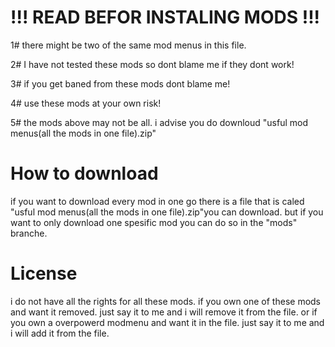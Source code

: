 # !!! READ BEFOR INSTALING MODS !!!
1# there might be two of the same mod menus in this file.

2# I have not tested these mods so dont blame me if they dont work!

3# if you get baned from these mods dont blame me!

4# use these mods at your own risk!

5# the mods above may not be all. i advise you do downloud "usful mod menus(all the mods in one file).zip"


# How to download
if you want to download every mod in one go there is a file that is caled 
"usful mod menus(all the mods in one file).zip"you can download.
but if you want to only download one spesific mod you can do so in the "mods" branche.


# License
i do not have all the rights for all these mods.
if you own one of these mods and want it removed. just say it to me and i will remove it from the file.
or if you own a overpowerd modmenu and want it in the file. just say it to me and i will add it from the file.
